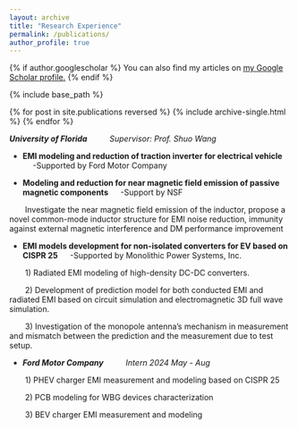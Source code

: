 ```yaml
---
layout: archive
title: "Research Experience"
permalink: /publications/
author_profile: true
---
```


{% if author.googlescholar %}
  You can also find my articles on <u><a href="{{https://scholar.google.com/citations?hl=en&tzom=300&user=j0mw7EAAAAAJ}}">my Google Scholar profile</a>.</u>
{% endif %}

{% include base_path %}

{% for post in site.publications reversed %}
  {% include archive-single.html %}
{% endfor %}

**_University of Florida_**              &emsp;     &emsp;                      _Supervisor: Prof. Shuo Wang_
 
*  **EMI modeling and reduction of traction inverter for electrical vehicle**  &emsp;  -Supported by Ford Motor Company
  
*  **Modeling and reduction for near magnetic field emission of passive magnetic components**  &emsp;  -Support by NSF
  
&emsp;&emsp;Investigate the near magnetic field emission of the inductor, propose a novel common-mode inductor structure for EMI noise reduction, immunity against external magnetic interference and DM performance improvement
  
*  **EMI models development for non-isolated converters for EV based on CISPR 25**   &emsp;  -Supported by Monolithic Power Systems, Inc.

&emsp;&emsp;1)  Radiated EMI modeling of high-density DC-DC converters.  

&emsp;&emsp;2)  Development of prediction model for both conducted EMI and radiated EMI based on circuit simulation and electromagnetic 3D full wave simulation.  

&emsp;&emsp;3)  Investigation of the monopole antenna’s mechanism in measurement and mismatch between the prediction and the measurement due to test setup.


*  **_Ford Motor Company_**              &emsp;     &emsp;                      _Intern 2024 May - Aug_
  
&emsp;&emsp;1)  PHEV charger EMI measurement and modeling based on CISPR 25 

&emsp;&emsp;2)  PCB modeling for WBG devices characterization

&emsp;&emsp;3)  BEV charger EMI measurement and modeling





